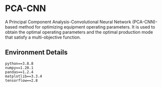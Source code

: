 # PCA-CNN
A Principal Component Analysis-Convolutional Neural Network (PCA-CNN)-based method for optimizing equipment operating parameters. It is used to obtain the optimal operating parameters and the optimal production mode that satisfy a multi-objective function.

## Environment Details
```
python==3.8.8
numpy==1.20.1
pandas==1.2.4
matplotlib==3.3.4
tensorflow==2.8
```
